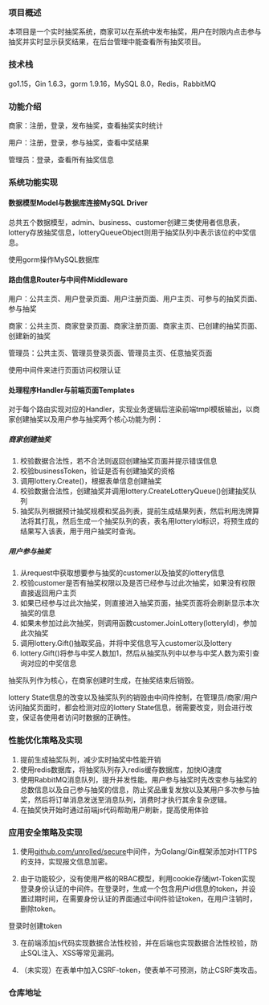 ### 项目概述

本项目是一个实时抽奖系统，商家可以在系统中发布抽奖，用户在时限内点击参与抽奖并实时显示获奖结果，在后台管理中能查看所有抽奖项目。

### 技术栈

go1.15，Gin 1.6.3，gorm 1.9.16，MySQL 8.0，Redis，RabbitMQ

### 功能介绍

商家：注册，登录，发布抽奖，查看抽奖实时统计

用户：注册，登录，参与抽奖，查看中奖结果

管理员：登录，查看所有抽奖信息

### 系统功能实现

#### 数据模型Model与数据库连接MySQL Driver

总共五个数据模型，admin、business、customer创建三类使用者信息表，lottery存放抽奖信息，lotteryQueueObject则用于抽奖队列中表示该位的中奖信息。

使用gorm操作MySQL数据库

#### 路由信息Router与中间件Middleware

用户：公共主页、用户登录页面、用户注册页面、用户主页、可参与的抽奖页面、参与抽奖

商家：公共主页、商家登录页面、商家注册页面、商家主页、已创建的抽奖页面、创建新的抽奖

管理员：公共主页、管理员登录页面、管理员主页、任意抽奖页面

使用中间件来进行页面访问权限认证

#### 处理程序Handler与前端页面Templates

对于每个路由实现对应的Handler，实现业务逻辑后渲染前端tmpl模板输出，以商家创建抽奖以及用户参与抽奖两个核心功能为例：

##### 商家创建抽奖

1. 校验数据合法性，若不合法则返回创建抽奖页面并提示错误信息
2. 校验businessToken，验证是否有创建抽奖的资格
3. 调用lottery.Create()，根据表单信息创建抽奖
4. 校验数据合法性，创建抽奖并调用lottery.CreateLotteryQueue()创建抽奖队列
5. 抽奖队列根据预计抽奖规模和奖品列表，提前生成结果列表，然后利用洗牌算法将其打乱，然后生成一个抽奖队列的表，表名用lotteryId标识，将预生成的结果写入该表，用于用户抽奖时查询。

##### 用户参与抽奖

1. 从request中获取想要参与抽奖的customer以及抽奖的lottery信息
2. 校验customer是否有抽奖权限以及是否已经参与过此次抽奖，如果没有权限直接返回用户主页
3. 如果已经参与过此次抽奖，则直接进入抽奖页面，抽奖页面将会刷新显示本次抽奖的信息
4. 如果未参加过此次抽奖，则调用函数customer.JoinLottery(lotteryId)，参加此次抽奖
5. 调用lottery.Gift()抽取奖品，并将中奖信息写入customer以及lottery
6. lottery.Gift()将参与中奖人数加1，然后从抽奖队列中以参与中奖人数为索引查询对应的中奖信息

抽奖队列作为核心，在商家创建时生成，在抽奖结束后销毁。

lottery State信息的改变以及抽奖队列的销毁由中间件控制，在管理员/商家/用户访问抽奖页面时，都会检测对应的lottery State信息，弱需要改变，则会进行改变，保证各使用者访问时数据的正确性。

### 性能优化策略及实现

1. 提前生成抽奖队列，减少实时抽奖中性能开销
2. 使用redis数据库，将抽奖队列存入redis缓存数据库，加快IO速度
3. 使用RabbitMQ消息队列，提升并发性能。用户参与抽奖时先改变参与抽奖的总数信息以及自己参与抽奖的信息，防止奖品重复发放以及某用户多次参与抽奖，然后将订单消息发送至消息队列，消费时才执行其余复杂逻辑。
4. 在抽奖快开始时通过前端js代码帮助用户刷新，提高使用体验

### 应用安全策略及实现

1. 使用[github.com/unrolled/secure](http://github.com/unrolled/secure)中间件，为Golang/Gin框架添加对HTTPS的支持，实现报文信息加密。

2. 由于功能较少，没有使用严格的RBAC模型，利用cookie存储jwt-Token实现登录身份认证的中间件。在登录时，生成一个包含用户id信息的token，并设置过期时间，在需要身份认证的界面通过中间件验证token，在用户注销时，删除token。

登录时创建token

3. 在前端添加js代码实现数据合法性校验，并在后端也实现数据合法性校验，防止SQL注入、XSS等常见漏洞。

4. （未实现）在表单中加入CSRF-token，使表单不可预测，防止CSRF类攻击。

### 仓库地址

